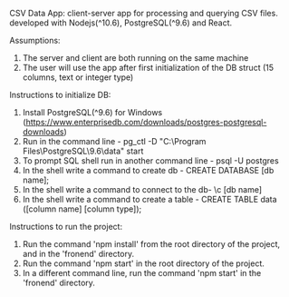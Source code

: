 CSV Data App: 
client-server app for processing and querying CSV files.
developed with Nodejs(^10.6), PostgreSQL(^9.6) and React.


Assumptions:
1. The server and client are both running on the same machine
2. The user will use the app after first initialization of the DB struct (15 columns, text or integer type)


Instructions to initialize DB:
1. Install PostgreSQL(^9.6) for Windows 
(https://www.enterprisedb.com/downloads/postgres-postgresql-downloads)
2. Run in the command line - 
pg_ctl -D "C:\Program Files\PostgreSQL\9.6\data" start
3. To prompt SQL shell run in another command line -
psql -U postgres
4. In the shell write a command to create db -
CREATE DATABASE [db name];
5. In the shell write a command to connect to the db-
\c [db name]
6. In the shell write a command to create a table -
CREATE TABLE data
([column name] [column type]);


Instructions to run the project:
1. Run the command 'npm install' from the root directory of the project, and in the 'fronend' directory.
2. Run the command 'npm start' in the root directory of the project.
3. In a different command line, run the command 'npm start' in the 'fronend' directory.
